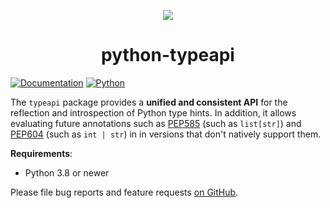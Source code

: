 <p align="center"><img src="https://i.imgur.com/11FvXpa.png"></p>

<h1 align="center">python-typeapi</h1>

  [documentation]: https://niklasrosenstein.github.io/python-typeapi/

[![Documentation](https://img.shields.io/badge/Documentation-blue?style=flat&logo=gitbook&logoColor=white)](https://NiklasRosenstein.github.io/python-typeapi/)
[![Python](https://github.com/NiklasRosenstein/python-typeapi/actions/workflows/python.yml/badge.svg)](https://github.com/NiklasRosenstein/python-typeapi/actions/workflows/python.yml)

The `typeapi` package provides a __unified and consistent API__ for the reflection and introspection of
Python type hints. In addition, it allows evaluating future annotations such as
[PEP585](https://peps.python.org/pep-0585/) (such as `list[str]`) and
[PEP604](https://peps.python.org/pep-0604/) (such as `int | str`) in in versions that don't
natively support them.

__Requirements__:

* Python 3.8 or newer

Please file bug reports and feature requests [on GitHub](https://github.com/NiklasRosenstein/python-typeapi/issues).
